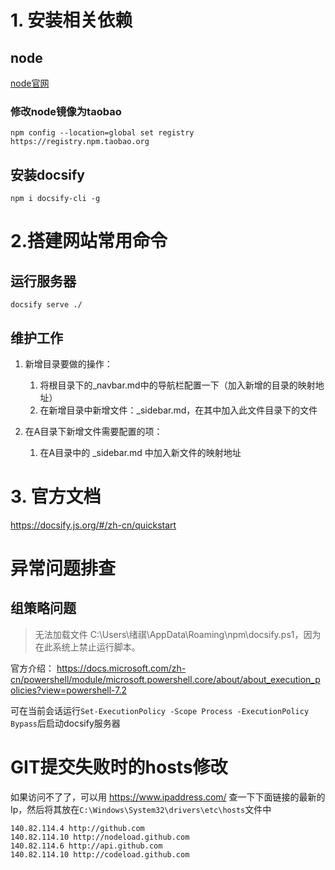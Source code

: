 # 1. 安装相关依赖

## node

[node官网](https://nodejs.org/en/)

### 修改node镜像为taobao

`npm config --location=global set registry https://registry.npm.taobao.org`

## 安装docsify

`npm i docsify-cli -g`

# 2.搭建网站常用命令
## 运行服务器
	
	docsify serve ./

## 维护工作
1. 新增目录要做的操作：
	1. 将根目录下的_navbar.md中的导航栏配置一下（加入新增的目录的映射地址）
	2. 在新增目录中新增文件：_sidebar.md，在其中加入此文件目录下的文件

2. 在A目录下新增文件需要配置的项：
	1. 在A目录中的 _sidebar.md 中加入新文件的映射地址

# 3. 官方文档

https://docsify.js.org/#/zh-cn/quickstart


# 异常问题排查

## 组策略问题

> 无法加载文件 C:\Users\绪祺\AppData\Roaming\npm\docsify.ps1，因为在此系统上禁止运行脚本。

官方介绍： https://docs.microsoft.com/zh-cn/powershell/module/microsoft.powershell.core/about/about_execution_policies?view=powershell-7.2

可在当前会话运行`Set-ExecutionPolicy -Scope Process -ExecutionPolicy Bypass`后启动docsify服务器

# GIT提交失败时的hosts修改

如果访问不了了，可以用 https://www.ipaddress.com/ 查一下下面链接的最新的Ip，然后将其放在`C:\Windows\System32\drivers\etc\hosts`文件中
```shell
140.82.114.4 http://github.com
140.82.114.10 http://nodeload.github.com
140.82.114.6 http://api.github.com
140.82.114.10 http://codeload.github.com
```
